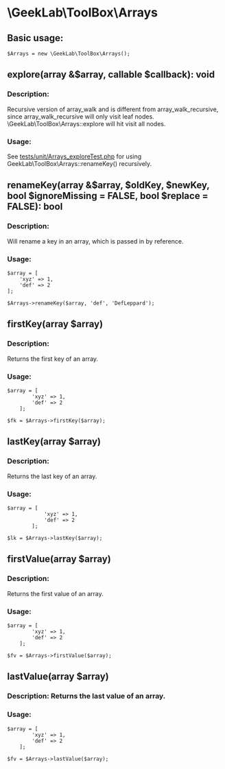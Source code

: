 # \GeekLab\ToolBox\Arrays
## Basic usage:
`$Arrays = new \GeekLab\ToolBox\Arrays();`

## explore(array &$array, callable $callback): void
### Description:
Recursive version of array_walk and is different from array_walk_recursive, since array_walk_recursive will only visit leaf nodes. \GeekLab\ToolBox\Arrays::explore will hit visit all nodes.

### Usage:
See [tests/unit/Arrays_exploreTest.php](tests/unit/Arrays_exploreTest.php) for using GeekLab\ToolBox\Arrays::renameKey() recursively.
  
## renameKey(array &$array, $oldKey, $newKey, bool $ignoreMissing = FALSE, bool $replace = FALSE): bool
### Description:
Will rename a key in an array, which is passed in by reference.
 
### Usage:
 
    $array = [
        'xyz' => 1,
        'def' => 2
    ];
     
    $Arrays->renameKey($array, 'def', 'DefLeppard');

## firstKey(array $array)
### Description:
Returns the first key of an array.

### Usage:
  
    $array = [
            'xyz' => 1,
            'def' => 2
        ];
 
    $fk = $Arrays->firstKey($array);

## lastKey(array $array)
### Description:
Returns the last key of an array.

### Usage:

    $array = [
                'xyz' => 1,
                'def' => 2
            ];
     
    $lk = $Arrays->lastKey($array);

## firstValue(array $array)
### Description:
Returns the first value of an array.

### Usage:
  
    $array = [
            'xyz' => 1,
            'def' => 2
        ];
 
    $fv = $Arrays->firstValue($array);

## lastValue(array $array)
### Description: Returns the last value of an array.

### Usage:
  
    $array = [
            'xyz' => 1,
            'def' => 2
        ];
 
    $fv = $Arrays->lastValue($array);

